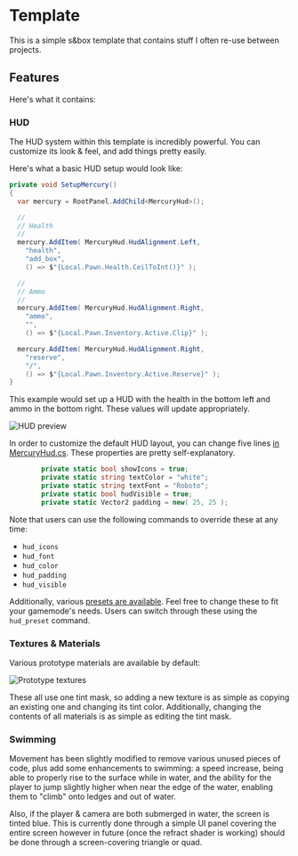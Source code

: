 # Template

This is a simple s&box template that contains stuff I often re-use between projects.

## Features

Here's what it contains:

### HUD

The HUD system within this template is incredibly powerful. 
You can customize its look & feel, and add things pretty easily.

Here's what a basic HUD setup would look like:

```csharp
private void SetupMercury()
{
  var mercury = RootPanel.AddChild<MercuryHud>();

  //
  // Health
  //
  mercury.AddItem( MercuryHud.HudAlignment.Left,
    "health",
    "add_box",
    () => $"{Local.Pawn.Health.CeilToInt()}" );

  //
  // Ammo
  //
  mercury.AddItem( MercuryHud.HudAlignment.Right,
    "ammo",
    "",
    () => $"{Local.Pawn.Inventory.Active.Clip}" );

  mercury.AddItem( MercuryHud.HudAlignment.Right,
    "reserve",
    "/",
    () => $"{Local.Pawn.Inventory.Active.Reserve}" );
}
```

This example would set up a HUD with the health in the bottom left and ammo in the bottom right. These values will update appropriately.

![HUD preview](https://cdn.discordapp.com/attachments/839155256964284459/854665686436806666/unknown.png)

In order to customize the default HUD layout, you can change five lines [in MercuryHud.cs](https://github.com/xezno/sbox-template/blob/master/code/UI/MercuryHud.cs#L40-L44). These properties are pretty self-explanatory.

```csharp
		private static bool showIcons = true;
		private static string textColor = "white";
		private static string textFont = "Roboto";
		private static bool hudVisible = true;
		private static Vector2 padding = new( 25, 25 );
```

Note that users can use the following commands to override these at any time:
- `hud_icons`
- `hud_font`
- `hud_color`
- `hud_padding`
- `hud_visible`

Additionally, various [presets are available](https://github.com/xezno/sbox-template/blob/master/code/UI/MercuryHud.cs#L30-L36). Feel free to change these to fit your gamemode's needs. Users can switch through these using the `hud_preset` command.

### Textures & Materials

Various prototype materials are available by default:

![Prototype textures](https://media.discordapp.net/attachments/839155256964284459/854666383873933362/unknown.png)

These all use one tint mask, so adding a new texture is as simple as copying an existing one and changing its tint color. Additionally, changing the contents of all materials is as simple as editing the tint mask.


### Swimming

Movement has been slightly modified to remove various unused pieces of code, plus add some enhancements to swimming: a speed increase, being able to properly rise to the surface while in water, and the ability for the player to jump slightly higher when near the edge of the water, enabling them to "climb" onto ledges and out of water.

Also, if the player & camera are both submerged in water, the screen is tinted blue. This is currently done through a simple UI panel covering the entire screen however in future (once the refract shader is working) should be done through a screen-covering triangle or quad.
